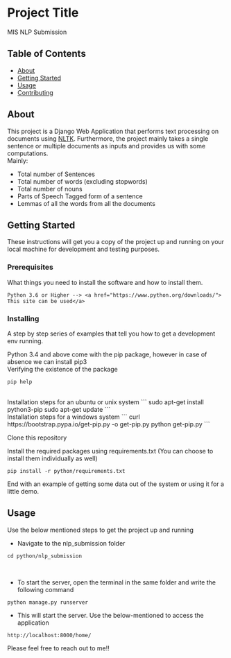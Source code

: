 # Project Title
MIS NLP Submission
## Table of Contents

- [About](#about)
- [Getting Started](#getting_started)
- [Usage](#usage)
- [Contributing](../CONTRIBUTING.md)

## About <a name = "about"></a>

This project is a Django Web Application that performs text processing on documents using <a href="https://www.nltk.org/book/">NLTK</a>. Furthermore, the project mainly takes a single sentence or multiple documents as inputs and provides us with some computations. <br>
Mainly:
- Total number of Sentences
- Total number of words (excluding stopwords)
- Total number of nouns
- Parts of Speech Tagged form of a sentence
- Lemmas of all the words from all the documents

## Getting Started <a name = "getting_started"></a>

These instructions will get you a copy of the project up and running on your local machine for development and testing purposes. 
<!-- See [deployment](#deployment) for notes on how to deploy the project on a live system. -->

### Prerequisites

What things you need to install the software and how to install them.

```
Python 3.6 or Higher --> <a href="https://www.python.org/downloads/"> This site can be used</a> 
```

### Installing

A step by step series of examples that tell you how to get a development env running.
<br>

Python 3.4 and above come with the pip package, however in case of absence we can install pip3
<br>
Verifying the existence of the package
```
pip help 
```
<br>
Installation steps for an ubuntu or unix system
```
sudo apt-get install python3-pip
sudo apt-get update
```
<br>
Installation steps for a windows system
```
curl https://bootstrap.pypa.io/get-pip.py -o get-pip.py
python get-pip.py
```
<br>

Clone this repository
<br>

Install the required packages using requirements.txt (You can choose to install them individually as well)
```
pip install -r python/requirements.txt
```

End with an example of getting some data out of the system or using it for a little demo.

## Usage <a name = "usage"></a>

Use the below mentioned steps to get the project up and running

- Navigate to the nlp_submission folder
```
cd python/nlp_submission
```
<br>

- To start the server, open the terminal in the same folder and write the following command
```
python manage.py runserver
```

- This will start the server. Use the below-mentioned to access the application
```
http://localhost:8000/home/
```


Please feel free to reach out to me!!

